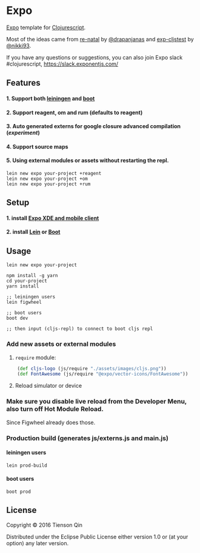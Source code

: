 # Expo

[Expo](https://expo.io/) template for [Clojurescript](http://clojurescript.org/).

Most of the ideas came from
[re-natal](https://github.com/drapanjanas/re-natal) by [@drapanjanas](https://github.com/drapanjanas) and
[exp-cljstest](https://github.com/exponentjs/exp-cljstest) by [@nikki93](https://github.com/nikki93).

If you have any questions or suggestions, you can also join Expo slack #clojurescript,
https://slack.exponentjs.com/

## Features
#### 1. Support both [leiningen](https://github.com/technomancy/leiningen) and [boot](https://github.com/boot-clj/boot)
#### 2. Support reagent, om and rum (defaults to reagent)
#### 3. Auto generated externs for google closure advanced compilation (*experiment*)
#### 4. Support source maps
#### 5. Using external modules or assets without restarting the repl.

``` shell
lein new expo your-project +reagent
lein new expo your-project +om
lein new expo your-project +rum
```

## Setup
#### 1. install [Expo XDE and mobile client](https://docs.expo.io/versions/v17.0.0/introduction/installation.html)
#### 2. install [Lein](http://leiningen.org/#install) or [Boot](https://github.com/boot-clj/boot)

## Usage

```shell
lein new expo your-project

npm install -g yarn
cd your-project
yarn install

;; leiningen users
lein figwheel

;; boot users
boot dev

;; then input (cljs-repl) to connect to boot cljs repl
```

### Add new assets or external modules
1. `require` module:

``` clj
    (def cljs-logo (js/require "./assets/images/cljs.png"))
    (def FontAwesome (js/require "@expo/vector-icons/FontAwesome"))
```
2. Reload simulator or device

### Make sure you disable live reload from the Developer Menu, also turn off Hot Module Reload.
Since Figwheel already does those.

### Production build (generates js/externs.js and main.js)

#### leiningen users
``` shell
lein prod-build
```

#### boot users
``` shell
boot prod
```

## License

Copyright © 2016 Tienson Qin

Distributed under the Eclipse Public License either version 1.0 or (at
your option) any later version.
